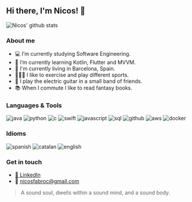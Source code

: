 ## Hi there, I'm Nicos! 👋

![Nicos' github stats](https://github-readme-stats.vercel.app/api?username=nicosfabro&count_private=true&show_icons=true&theme=nord)

### About me
- 💻 I’m currently studying Software Engineering.
- 🌱 I’m currently learning Kotlin, Flutter and MVVM.
- 📌 I'm currently living in Barcelona, Spain.
- 🏃🏽‍♂️ I like to exercise and play different sports.
- 🎸 I play the electric guitar in a small band of friends.
- 📚 When I commute I like to read fantasy books.

### Languages & Tools
![java](https://img.shields.io/badge/-java-red)
![python](https://img.shields.io/badge/-python-green)
![c](https://img.shields.io/badge/-c-grey)
![swift](https://img.shields.io/badge/-swift-important)
![javascript](https://img.shields.io/badge/-javascript-yellow)
![sql](https://img.shields.io/badge/-sql-9cf)
![github](https://img.shields.io/badge/-github-black)
![aws](https://img.shields.io/badge/-aws-yellow)
![docker](https://img.shields.io/badge/-docker-blue)

### Idioms
![spanish](https://img.shields.io/badge/-spanish-red)
![catalan](https://img.shields.io/badge/-catalan-yellow)
![english](https://img.shields.io/badge/-english-blue)

### Get in touch
- [💼 LinkedIn](https://www.linkedin.com/in/nicos-fabro/)
- 📩 nicosfabroc@gmail.com

> A sound soul, dwells within a sound mind, and a sound body.

